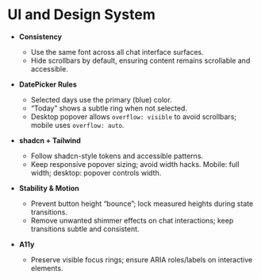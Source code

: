# UI and Design System

- **Consistency**
  - Use the same font across all chat interface surfaces.
  - Hide scrollbars by default, ensuring content remains scrollable and accessible.

- **DatePicker Rules**
  - Selected days use the primary (blue) color.
  - “Today” shows a subtle ring when not selected.
  - Desktop popover allows `overflow: visible` to avoid scrollbars; mobile uses `overflow: auto`.

- **shadcn + Tailwind**
  - Follow shadcn-style tokens and accessible patterns.
  - Keep responsive popover sizing; avoid width hacks. Mobile: full width; desktop: popover controls width.

- **Stability & Motion**
  - Prevent button height “bounce”; lock measured heights during state transitions.
  - Remove unwanted shimmer effects on chat interactions; keep transitions subtle and consistent.

- **A11y**
  - Preserve visible focus rings; ensure ARIA roles/labels on interactive elements.
